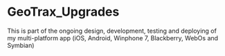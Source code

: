 GeoTrax_Upgrades
================

This is part of the ongoing design, development, testing and deploying of 
  my multi-platform app (iOS, Android, Winphone 7, Blackberry, WebOs and Symbian)
